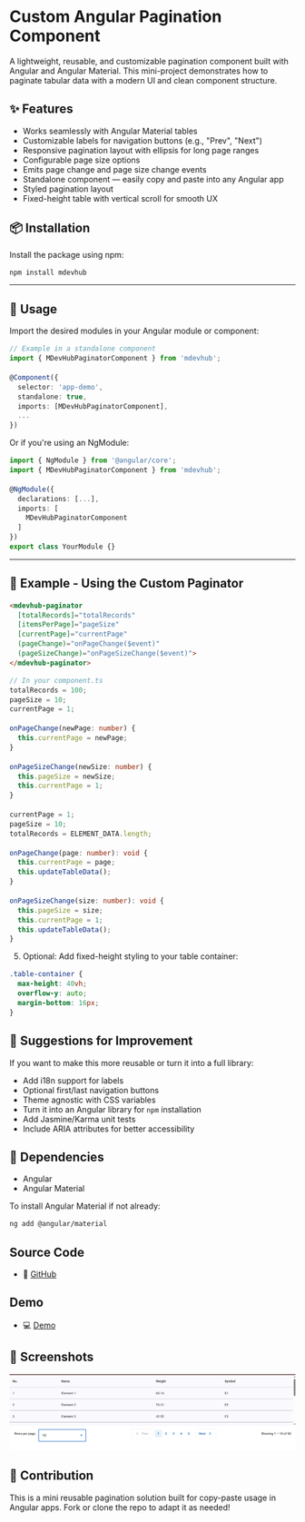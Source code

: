 
# Custom Angular Pagination Component

A lightweight, reusable, and customizable pagination component built with Angular and Angular Material. This mini-project demonstrates how to paginate tabular data with a modern UI and clean component structure.

## ✨ Features

- Works seamlessly with Angular Material tables  
- Customizable labels for navigation buttons (e.g., "Prev", "Next")  
- Responsive pagination layout with ellipsis for long page ranges  
- Configurable page size options  
- Emits page change and page size change events  
- Standalone component — easily copy and paste into any Angular app  
- Styled pagination layout  
- Fixed-height table with vertical scroll for smooth UX  

## 📦 Installation

Install the package using npm:

```bash
npm install mdevhub
```

---

## 🔧 Usage

Import the desired modules in your Angular module or component:

```ts
// Example in a standalone component
import { MDevHubPaginatorComponent } from 'mdevhub';

@Component({
  selector: 'app-demo',
  standalone: true,
  imports: [MDevHubPaginatorComponent],
  ...
})
```

Or if you're using an NgModule:

```ts
import { NgModule } from '@angular/core';
import { MDevHubPaginatorComponent } from 'mdevhub';

@NgModule({
  declarations: [...],
  imports: [
    MDevHubPaginatorComponent
  ]
})
export class YourModule {}
```

---

## 🧪 Example - Using the Custom Paginator

```html
<mdevhub-paginator
  [totalRecords]="totalRecords"
  [itemsPerPage]="pageSize"
  [currentPage]="currentPage"
  (pageChange)="onPageChange($event)"
  (pageSizeChange)="onPageSizeChange($event)">
</mdevhub-paginator>
```

```ts
// In your component.ts
totalRecords = 100;
pageSize = 10;
currentPage = 1;

onPageChange(newPage: number) {
  this.currentPage = newPage;
}

onPageSizeChange(newSize: number) {
  this.pageSize = newSize;
  this.currentPage = 1;
}

currentPage = 1;
pageSize = 10;
totalRecords = ELEMENT_DATA.length;

onPageChange(page: number): void {
  this.currentPage = page;
  this.updateTableData();
}

onPageSizeChange(size: number): void {
  this.pageSize = size;
  this.currentPage = 1;
  this.updateTableData();
}
```

5. Optional: Add fixed-height styling to your table container:

```scss
.table-container {
  max-height: 40vh;
  overflow-y: auto;
  margin-bottom: 16px;
}
```

## 🧠 Suggestions for Improvement

If you want to make this more reusable or turn it into a full library:

- Add i18n support for labels  
- Optional first/last navigation buttons  
- Theme agnostic with CSS variables  
- Turn it into an Angular library for `npm` installation  
- Add Jasmine/Karma unit tests  
- Include ARIA attributes for better accessibility  

## 🧪 Dependencies

- Angular  
- Angular Material  

To install Angular Material if not already:

```bash
ng add @angular/material
```

## Source Code
-  🔗 [GitHub](https://github.com/mayur-dahake/custom-paginations)  

## Demo
-   💻 [Demo](https://custom-paginations.vercel.app/)

## 📸 Screenshots

<!-- Add screenshots or a GIF demo of the component here if desired -->

![alt text](src/asset/image.png)

## 🤝 Contribution

This is a mini reusable pagination solution built for copy-paste usage in Angular apps. Fork or clone the repo to adapt it as needed!
